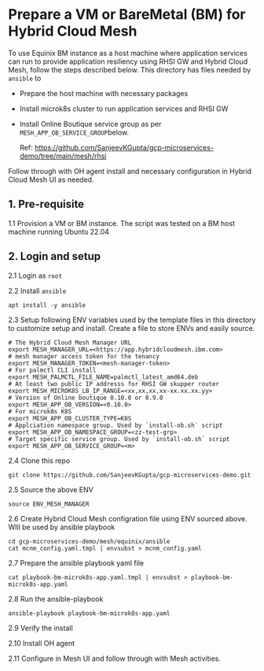 # Prepare a VM or BareMetal (BM) for Hybrid Cloud Mesh

To use Equinix BM instance as a host machine where application services can run to provide application resiliency using RHSI GW and Hybrid Cloud Mesh, follow the steps described below. This directory has files needed by `ansible` to 
- Prepare the host machine with necessary packages
- Install microk8s cluster to run application services and RHSI GW
- Install Online Boutique service group as per `MESH_APP_OB_SERVICE_GROUP`below. 
  
  Ref: https://github.com/SanjeevKGupta/gcp-microservices-demo/tree/main/mesh/rhsi

Follow through with OH agent install and necessary configuration in Hybrid Cloud Mesh UI as needed. 

## 1. Pre-requisite
1.1 Provision a VM or BM instance. The script was tested on a BM host machine running Ubuntu 22.04

## 2. Login and setup
2.1 Login as `root`

2.2 Install `ansible`
```
apt install -y ansible
```
2.3 Setup following ENV variables used by the template files in this directory to customize setup and install. Create a file to store ENVs and easily source.
```
# The Hybrid Cloud Mesh Manager URL
export MESH_MANAGER_URL=<https://app.hybridcloudmesh.ibm.com>
# mesh manager access token for the tenancy
export MESH_MANAGER_TOKEN=<mesh-manager-token>
# For palmctl CLI install
export MESH_PALMCTL_FILE_NAME=palmctl_latest_amd64.deb
# At least two public IP addresss for RHSI GW skupper router
export MESH_MICROK8S_LB_IP_RANGE=<xx,xx,xx,xx-xx.xx.xx.yy>
# Version of Online boutique 0.10.0 or 0.9.0
export MESH_APP_OB_VERSION=<0.10.0>
# For microk8s K8S
export MESH_APP_OB_CLUSTER_TYPE=K8S
# Applciation namespace group. Used by `install-ob.sh` script
export MESH_APP_OB_NAMESPACE_GROUP=<zz-test-grp>
# Target specific service group. Used by `install-ob.sh` script
export MESH_APP_OB_SERVICE_GROUP=<m>
```
2.4 Clone this repo
```
git clone https://github.com/SanjeevKGupta/gcp-microservices-demo.git
```
2.5 Source the above ENV
```
source ENV_MESH_MANAGER
```
2.6 Create Hybrid Cloud Mesh configration file using ENV sourced above. WIll be used by ansible playbook
```
cd gcp-microservices-demo/mesh/equinix/ansible
cat mcnm_config.yaml.tmpl | envsubst > mcnm_config.yaml
````
2.7 Prepare the ansible playbook yaml file
```
cat playbook-bm-microk8s-app.yaml.tmpl | envsubst > playbook-bm-microk8s-app.yaml
```
2.8 Run the ansible-playbook
```
ansible-playbook playbook-bm-microk8s-app.yaml
```
2.9 Verify the install

2.10 Install OH agent

2.11 Configure in Mesh UI and follow through with Mesh activities.
